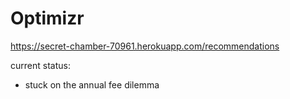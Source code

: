 # Optimizr
https://secret-chamber-70961.herokuapp.com/recommendations

current status:
* stuck on the annual fee dilemma
